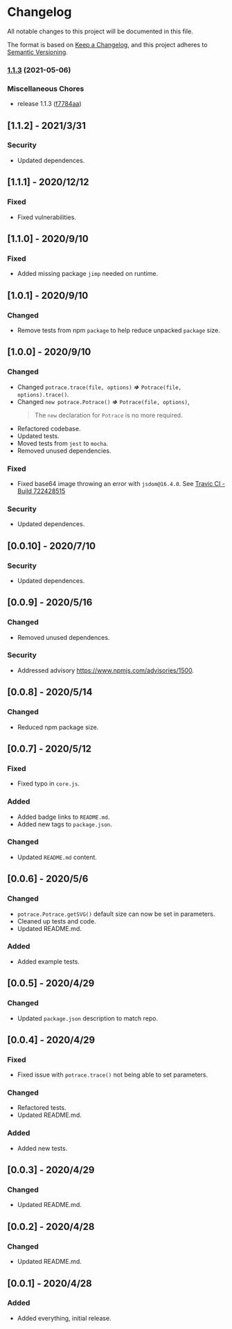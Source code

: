# Changelog

All notable changes to this project will be documented in this file.

The format is based on [Keep a Changelog](https://keepachangelog.com/en/1.0.0/),
and this project adheres to [Semantic Versioning](https://semver.org/spec/v2.0.0.html).

### [1.1.3](https://www.github.com/oslllo/potrace/compare/v1.1.2...v1.1.3) (2021-05-06)


### Miscellaneous Chores

* release 1.1.3 ([f7784aa](https://www.github.com/oslllo/potrace/commit/f7784aae62f0132377d5f91ee6be38b63d82ddef))

## [1.1.2] - 2021/3/31

### Security

- Updated dependences.

## [1.1.1] - 2020/12/12

### Fixed

- Fixed vulnerabilities.

## [1.1.0] - 2020/9/10

### Fixed

- Added missing package `jimp` needed on runtime.

## [1.0.1] - 2020/9/10

### Changed

- Remove tests from npm `package` to help reduce unpacked `package` size.

## [1.0.0] - 2020/9/10

### Changed

- Changed `potrace.trace(file, options)` **_=>_** `Potrace(file, options).trace()`.
- Changed `new potrace.Potrace()` **_=>_** `Potrace(file, options)`,
  > The `new` declaration for `Potrace` is no more required.
- Refactored codebase.
- Updated tests.
- Moved tests from `jest` to `mocha`.
- Removed unused dependencies.

### Fixed

- Fixed base64 image throwing an error with `jsdom@16.4.0`. See [Travic CI - Build 722428515](https://travis-ci.org/github/oslllo/potrace/builds/722428515)

### Security

- Updated dependences.

## [0.0.10] - 2020/7/10

### Security

- Updated dependences.

## [0.0.9] - 2020/5/16

### Changed

- Removed unused dependences.

### Security

- Addressed advisory https://www.npmjs.com/advisories/1500.

## [0.0.8] - 2020/5/14

### Changed

- Reduced npm package size.

## [0.0.7] - 2020/5/12

### Fixed

- Fixed typo in `core.js`.

### Added

- Added badge links to `README.md`.
- Added new tags to `package.json`.

### Changed

- Updated `README.md` content.

## [0.0.6] - 2020/5/6

### Changed

- `potrace.Potrace.getSVG()` default size can now be set in parameters.
- Cleaned up tests and code.
- Updated README.md.

### Added

- Added example tests.

## [0.0.5] - 2020/4/29

### Changed

- Updated `package.json` description to match repo.

## [0.0.4] - 2020/4/29

### Fixed

- Fixed issue with `potrace.trace()` not being able to set parameters.

### Changed

- Refactored tests.
- Updated README.md.

### Added

- Added new tests.

## [0.0.3] - 2020/4/29

### Changed

- Updated README.md.

## [0.0.2] - 2020/4/28

### Changed

- Updated README.md.

## [0.0.1] - 2020/4/28

### Added

- Added everything, initial release.
